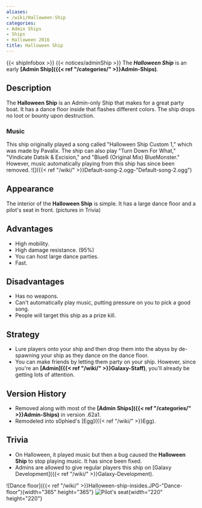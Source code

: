```yaml
---
aliases:
- /wiki/Halloween-Ship
categories:
- Admin Ships
- Ships
- Halloween 2016
title: Halloween Ship
---
```


{{< shipInfobox >}} {{< notices/adminShip >}} The **_Halloween Ship_** is an early **[Admin Ship]({{< ref "/categories/" >}}Admin-Ships)**. 

## Description

The **Halloween Ship** is an Admin-only Ship that makes for a great party boat. It has a dance floor inside that flashes different colors. The ship drops no loot or bounty upon destruction.

### Music

This ship originally played a song called "Halloween Ship Custom 1," which was made by Pavalix. The ship can also play "Turn Down For What," "Vindicate Datsik & Excision," and "Blue6 (Original Mix) BlueMonster." However, music automatically playing from this ship has since been removed. ![]({{< ref "/wiki/" >}}Default-song-2.ogg‎-"Default-song-2.ogg‎")

## Appearance

The interior of the **Halloween Ship** is simple. It has a large dance floor and a pilot's seat in front. (pictures in Trivia)

## Advantages

- High mobility.
- High damage resistance. (95%)
- You can host large dance parties.
- Fast.

## Disadvantages

- Has no weapons.
- Can't automatically play music, putting pressure on you to pick a good song.
- People will target this ship as a prize kill.

## Strategy

- Lure players onto your ship and then drop them into the abyss by de-spawning your ship as they dance on the dance floor.
- You can make friends by letting them party on your ship. However, since you're an **[Admin]({{< ref "/wiki/" >}}Galaxy-Staff)**, you'll already be getting lots of attention.

## Version History 

- Removed along with most of the **[Admin Ships]({{< ref "/categories/" >}}Admin-Ships)** in version .62a1.
- Remodeled into s0phied's [Egg]({{< ref "/wiki/" >}}Egg).

## Trivia

- On Halloween, it played music but then a bug caused the **Halloween Ship** to stop playing music. It has since been fixed.
- Admins are allowed to give regular players this ship on [Galaxy Development]({{< ref "/wiki/" >}}Galaxy-Development).

![Dance floor]({{< ref "/wiki/" >}}Halloween-ship-insides.JPG-"Dance-floor"){width="365" height="365"} ![Pilot's
seat](Halloween_ship_insides2.JPG "Pilot's seat"){width="220" height="220"}